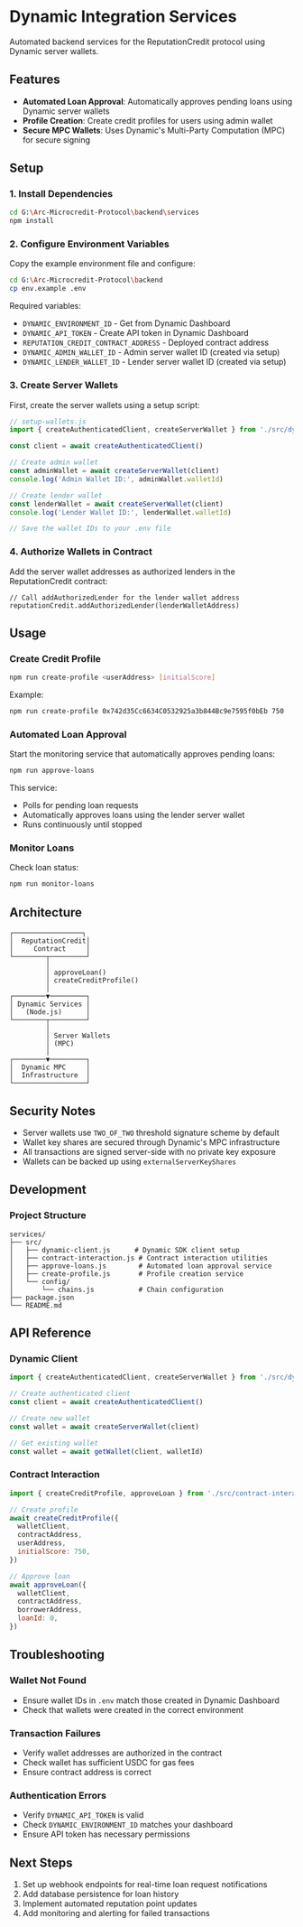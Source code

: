 # Dynamic Integration Services

Automated backend services for the ReputationCredit protocol using Dynamic server wallets.

## Features

- **Automated Loan Approval**: Automatically approves pending loans using Dynamic server wallets
- **Profile Creation**: Create credit profiles for users using admin wallet
- **Secure MPC Wallets**: Uses Dynamic's Multi-Party Computation (MPC) for secure signing

## Setup

### 1. Install Dependencies

```bash
cd G:\Arc-Microcredit-Protocol\backend\services
npm install
```

### 2. Configure Environment Variables

Copy the example environment file and configure:

```bash
cd G:\Arc-Microcredit-Protocol\backend
cp env.example .env
```

Required variables:
- `DYNAMIC_ENVIRONMENT_ID` - Get from Dynamic Dashboard
- `DYNAMIC_API_TOKEN` - Create API token in Dynamic Dashboard
- `REPUTATION_CREDIT_CONTRACT_ADDRESS` - Deployed contract address
- `DYNAMIC_ADMIN_WALLET_ID` - Admin server wallet ID (created via setup)
- `DYNAMIC_LENDER_WALLET_ID` - Lender server wallet ID (created via setup)

### 3. Create Server Wallets

First, create the server wallets using a setup script:

```javascript
// setup-wallets.js
import { createAuthenticatedClient, createServerWallet } from './src/dynamic-client.js'

const client = await createAuthenticatedClient()

// Create admin wallet
const adminWallet = await createServerWallet(client)
console.log('Admin Wallet ID:', adminWallet.walletId)

// Create lender wallet
const lenderWallet = await createServerWallet(client)
console.log('Lender Wallet ID:', lenderWallet.walletId)

// Save the wallet IDs to your .env file
```

### 4. Authorize Wallets in Contract

Add the server wallet addresses as authorized lenders in the ReputationCredit contract:

```solidity
// Call addAuthorizedLender for the lender wallet address
reputationCredit.addAuthorizedLender(lenderWalletAddress)
```

## Usage

### Create Credit Profile

```bash
npm run create-profile <userAddress> [initialScore]
```

Example:
```bash
npm run create-profile 0x742d35Cc6634C0532925a3b844Bc9e7595f0bEb 750
```

### Automated Loan Approval

Start the monitoring service that automatically approves pending loans:

```bash
npm run approve-loans
```

This service:
- Polls for pending loan requests
- Automatically approves loans using the lender server wallet
- Runs continuously until stopped

### Monitor Loans

Check loan status:

```bash
npm run monitor-loans
```

## Architecture

```
┌─────────────────┐
│  ReputationCredit│
│     Contract     │
└────────┬─────────┘
         │
         │ approveLoan()
         │ createCreditProfile()
         │
┌────────▼─────────┐
│ Dynamic Services │
│   (Node.js)      │
└────────┬─────────┘
         │
         │ Server Wallets
         │ (MPC)
         │
┌────────▼─────────┐
│  Dynamic MPC     │
│  Infrastructure  │
└──────────────────┘
```

## Security Notes

- Server wallets use `TWO_OF_TWO` threshold signature scheme by default
- Wallet key shares are secured through Dynamic's MPC infrastructure
- All transactions are signed server-side with no private key exposure
- Wallets can be backed up using `externalServerKeyShares`

## Development

### Project Structure

```
services/
├── src/
│   ├── dynamic-client.js      # Dynamic SDK client setup
│   ├── contract-interaction.js # Contract interaction utilities
│   ├── approve-loans.js        # Automated loan approval service
│   ├── create-profile.js       # Profile creation service
│   └── config/
│       └── chains.js           # Chain configuration
├── package.json
└── README.md
```

## API Reference

### Dynamic Client

```javascript
import { createAuthenticatedClient, createServerWallet } from './src/dynamic-client.js'

// Create authenticated client
const client = await createAuthenticatedClient()

// Create new wallet
const wallet = await createServerWallet(client)

// Get existing wallet
const wallet = await getWallet(client, walletId)
```

### Contract Interaction

```javascript
import { createCreditProfile, approveLoan } from './src/contract-interaction.js'

// Create profile
await createCreditProfile({
  walletClient,
  contractAddress,
  userAddress,
  initialScore: 750,
})

// Approve loan
await approveLoan({
  walletClient,
  contractAddress,
  borrowerAddress,
  loanId: 0,
})
```

## Troubleshooting

### Wallet Not Found
- Ensure wallet IDs in `.env` match those created in Dynamic Dashboard
- Check that wallets were created in the correct environment

### Transaction Failures
- Verify wallet addresses are authorized in the contract
- Check wallet has sufficient USDC for gas fees
- Ensure contract address is correct

### Authentication Errors
- Verify `DYNAMIC_API_TOKEN` is valid
- Check `DYNAMIC_ENVIRONMENT_ID` matches your dashboard
- Ensure API token has necessary permissions

## Next Steps

1. Set up webhook endpoints for real-time loan request notifications
2. Add database persistence for loan history
3. Implement automated reputation point updates
4. Add monitoring and alerting for failed transactions

